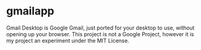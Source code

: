 # gmailapp
Gmail Desktop is Google Gmail, just ported for your desktop to use, without opening up your browser. This project is not a Google Project, however it is my project an experiment under the MIT License.
